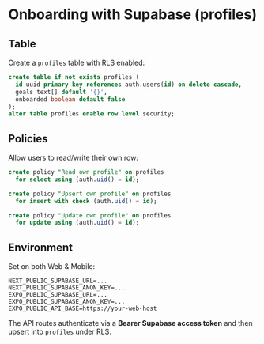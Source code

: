 # Onboarding with Supabase (profiles)

## Table
Create a `profiles` table with RLS enabled:
```sql
create table if not exists profiles (
  id uuid primary key references auth.users(id) on delete cascade,
  goals text[] default '{}',
  onboarded boolean default false
);
alter table profiles enable row level security;
```

## Policies
Allow users to read/write their own row:
```sql
create policy "Read own profile" on profiles
  for select using (auth.uid() = id);

create policy "Upsert own profile" on profiles
  for insert with check (auth.uid() = id);

create policy "Update own profile" on profiles
  for update using (auth.uid() = id);
```

## Environment
Set on both Web & Mobile:
```
NEXT_PUBLIC_SUPABASE_URL=...
NEXT_PUBLIC_SUPABASE_ANON_KEY=...
EXPO_PUBLIC_SUPABASE_URL=...
EXPO_PUBLIC_SUPABASE_ANON_KEY=...
EXPO_PUBLIC_API_BASE=https://your-web-host
```

The API routes authenticate via a **Bearer Supabase access token** and then upsert into `profiles` under RLS.

